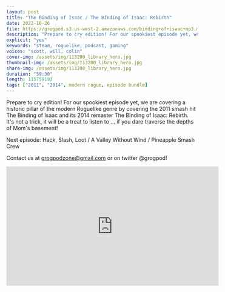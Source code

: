 ```yaml
---
layout: post
title: "The Binding of Isaac / The Binding of Isaac: Rebirth"
date: 2022-10-26
file: https://grogpod.s3.us-west-2.amazonaws.com/binding+of+isaac+mp3.mp3
description: "Prepare to cry edition! For our spookiest episode yet, we are covering a historic pillar of the modern Roguelike genre by covering the 2011 smash hit The Binding of Isaac and its 2014 remaster The Binding of Isaac: Rebirth. It's not a trick, it will be a treat to listen to ... if you dare traverse the depths of Mom's basement!"
explicit: "yes" 
keywords: "steam, roguelike, podcast, gaming"
voices: "scott, will, colin"
cover-img: /assets/img/113200_library_hero.jpg
thumbnail-img: /assets/img/113200_library_hero.jpg
share-img: /assets/img/113200_library_hero.jpg
duration: "59:30"
length: 115759193
tags: ["2011", "2014", modern rogue, episode bundle]
---
```



Prepare to cry edition! For our spookiest episode yet, we are covering a historic pillar of the modern Roguelike genre by covering the 2011 smash hit The Binding of Isaac and its 2014 remaster The Binding of Isaac: Rebirth. It's not a trick, it will be a treat to listen to ... if you dare traverse the depths of Mom's basement!

Next episode: Hack, Slash, Loot / A Valley Without Wind / Pineapple Smash Crew

Contact us at grogpodzone@gmail.com or on twitter @grogpod!



<div class="embed-responsive embed-responsive-16by9">
<iframe width="560" height="315" src="https://www.youtube.com/embed/Oz4OkHV6zoU" title="YouTube video player" frameborder="0" allow="accelerometer; autoplay; clipboard-write; encrypted-media; gyroscope; picture-in-picture" allowfullscreen></iframe>
</div>


